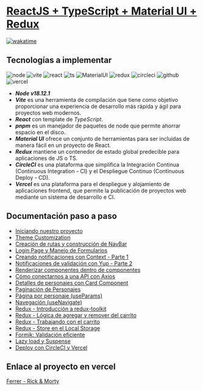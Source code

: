 # [ReactJS + TypeScript + Material UI + Redux](https://ferrerrickandmorty.vercel.app/)

[![wakatime](https://wakatime.com/badge/user/8ef73281-6d0a-4758-af11-fd880ca3009c/project/661a9ada-d031-4328-80fa-73074a6025f1.svg?style=for-the-badge)](https://wakatime.com/badge/user/8ef73281-6d0a-4758-af11-fd880ca3009c/project/661a9ada-d031-4328-80fa-73074a6025f1)

## Tecnologías a implementar

![node](https://img.shields.io/badge/Node.js-339933?style=for-the-badge&logo=nodedotjs&logoColor=white)
![vite](https://img.shields.io/badge/Vite-B73BFE?style=for-the-badge&logo=vite&logoColor=FFD62E)
![react](https://img.shields.io/badge/React-20232A?style=for-the-badge&logo=react&logoColor=61DAFB)
![ts](https://img.shields.io/badge/TypeScript-007ACC?style=for-the-badge&logo=typescript&logoColor=white)
![MaterialUI](https://img.shields.io/badge/Material%20UI-007FFF?style=for-the-badge&logo=mui&logoColor=white)
![redux](https://img.shields.io/badge/Redux-593D88?style=for-the-badge&logo=redux&logoColor=white)
![circleci](https://img.shields.io/badge/circleci-343434?style=for-the-badge&logo=circleci&logoColor=white)
![github](https://img.shields.io/badge/GitHub-100000?style=for-the-badge&logo=github&logoColor=white)
![vercel](https://img.shields.io/badge/Vercel-000000?style=for-the-badge&logo=vercel&logoColor=white)

- ***Node v18.12.1***
- ***Vite*** es una herramienta de compilación que tiene como objetivo proporcionar una experiencia de desarrollo más rápida y ágil para proyectos web modernos.
- ***React*** con template de *TypeScript*.
- ***pnpm*** es un manejador de paquetes de node que permite ahorrar espacio en el disco.
- ***Material UI*** ofrece un conjunto de herramientas para ser incluidas de manera fácil en un proyecto de React.
- ***Redux*** mantiene un contenedor de estado global predecible para aplicaciones de JS o TS.
- ***CircleCI*** es una plataforma que simplifica la Integración Continua (Continuous Integration - CI) y el Despliegue Continuo (Continuous Deploy - CD).
- ***Vercel*** es una plataforma para el despliegue y alojamiento de aplicaciones frontend, que permite la publicación de proyectos web mediante un sistema de desarrollo e CI.

## Documentación paso a paso

- [Iniciando nuestro proyecto](DOC/P1T1_Iniciando_nuestro_proyecto.md)
- [Theme Customization](DOC/P2T1_Theme_Customization.md)
- [Creación de rutas y construcción de NavBar](DOC/P3T1_Creacion_rutas_construccion_NavBar.md)
- [Login Page y Manejo de Formularios](DOC/P4T1_Login_Page_Manejo_Formularios.md)
- [Creando notificaciones con Context - Parte 1](DOC/P5T1_Creando_notificaciones_con_Context.md)
- [Notificaciones de validación con Yup - Parte 2](DOC/P5T2_Notificaciones_validacion_Yup.md)
- [Renderizar componentes dentro de componentes](DOC/P6T1_Renderizar_componentes_dentro_componentes.md)
- [Cómo conectarnos a una API con Axios](DOC/P7T1_Como_conectarnos_API_Axios.md)
- [Detalles de personajes con Card Component](DOC/P8T1_Detalles_personajes_Card_Component.md)
- [Paginación de Personajes](DOC/P9T1_Paginacion_Personajes.md)
- [Página por personaje (useParams)](DOC/P10T1_Pagina_Personaje_useParams.md)
- [Navegación (useNavigate)](DOC/P11T1_Navegacion_useNavigate.md)
- [Redux - Introducción a redux-toolkit](DOC/P12T1_Redux_Introduccion_redux-toolkit.md)
- [Redux - Lógica de agregar y remover del carrito](DOC/P13T1_Redux_Logica_agregar_remover_del_carrito.md)
- [Redux - Trabajando con el carrito](DOC/P14T1_Redux_Trabajando_con_el_carrito.md)
- [Redux - Store en el Local Storage](DOC/P15T1_Redux_Store_Local_Storage.md)
- [Formik: Validación eficiente](DOC/P16T1_Formik_Validacion_eficiente.md)
- [Lazy load y Suspense](DOC/P17T1_Lazy_load_Suspense.md)
- [Deploy con CircleCI y Vercel](DOC/P18T1_Deploy_CircleCI_Vercel.md)

## Enlace al proyecto en vercel

[Ferrer - Rick & Morty](https://ferrerrickandmorty.vercel.app/)
